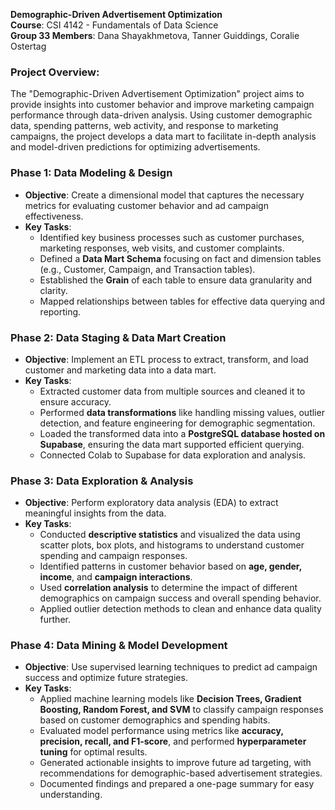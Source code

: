 **Demographic-Driven Advertisement Optimization**  
**Course**: CSI 4142 - Fundamentals of Data Science  
**Group 33 Members**: Dana Shayakhmetova, Tanner Guiddings, Coralie Ostertag

### Project Overview:
The "Demographic-Driven Advertisement Optimization" project aims to provide insights into customer behavior and improve marketing campaign performance through data-driven analysis. Using customer demographic data, spending patterns, web activity, and response to marketing campaigns, the project develops a data mart to facilitate in-depth analysis and model-driven predictions for optimizing advertisements.

### Phase 1: Data Modeling & Design  
- **Objective**: Create a dimensional model that captures the necessary metrics for evaluating customer behavior and ad campaign effectiveness.
- **Key Tasks**:
  - Identified key business processes such as customer purchases, marketing responses, web visits, and customer complaints.
  - Defined a **Data Mart Schema** focusing on fact and dimension tables (e.g., Customer, Campaign, and Transaction tables).
  - Established the **Grain** of each table to ensure data granularity and clarity.
  - Mapped relationships between tables for effective data querying and reporting.

### Phase 2: Data Staging & Data Mart Creation  
- **Objective**: Implement an ETL process to extract, transform, and load customer and marketing data into a data mart.
- **Key Tasks**:
  - Extracted customer data from multiple sources and cleaned it to ensure accuracy.
  - Performed **data transformations** like handling missing values, outlier detection, and feature engineering for demographic segmentation.
  - Loaded the transformed data into a **PostgreSQL database hosted on Supabase**, ensuring the data mart supported efficient querying.
  - Connected Colab to Supabase for data exploration and analysis.

### Phase 3: Data Exploration & Analysis  
- **Objective**: Perform exploratory data analysis (EDA) to extract meaningful insights from the data.
- **Key Tasks**:
  - Conducted **descriptive statistics** and visualized the data using scatter plots, box plots, and histograms to understand customer spending and campaign responses.
  - Identified patterns in customer behavior based on **age, gender, income**, and **campaign interactions**.
  - Used **correlation analysis** to determine the impact of different demographics on campaign success and overall spending behavior.
  - Applied outlier detection methods to clean and enhance data quality further.

### Phase 4: Data Mining & Model Development  
- **Objective**: Use supervised learning techniques to predict ad campaign success and optimize future strategies.
- **Key Tasks**:
  - Applied machine learning models like **Decision Trees, Gradient Boosting, Random Forest, and SVM** to classify campaign responses based on customer demographics and spending habits.
  - Evaluated model performance using metrics like **accuracy, precision, recall, and F1-score**, and performed **hyperparameter tuning** for optimal results.
  - Generated actionable insights to improve future ad targeting, with recommendations for demographic-based advertisement strategies.
  - Documented findings and prepared a one-page summary for easy understanding.
